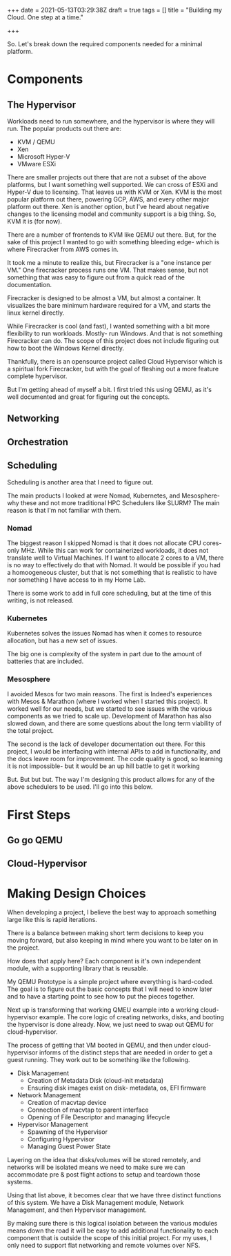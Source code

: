 +++
date = 2021-05-13T03:29:38Z
draft = true
tags = []
title = "Building my Cloud. One step at a time."

+++

So. Let's break down the required components needed for a minimal platform.

# Components

## The Hypervisor

Workloads need to run somewhere, and the hypervisor is where they will run. The popular products out there are:

* KVM / QEMU
* Xen
* Microsoft Hyper-V
* VMware ESXi

There are smaller projects out there that are not a subset of the above platforms, but I want something well supported. We can cross of ESXi and Hyper-V due to licensing. That leaves us with KVM or Xen. KVM is the most popular platform out there, powering GCP, AWS, and every other major platform out there. Xen is another option, but I've heard about negative changes to the licensing model and community support is a big thing. So, KVM it is (for now).

There are a number of frontends to KVM like QEMU out there. But, for the sake of this project I wanted to go with something bleeding edge- which is where Firecracker from AWS comes in.

It took me a minute to realize this, but Firecracker is a "one instance per VM." One firecracker process runs one VM. That makes sense, but not something that was easy to figure out from a quick read of the documentation. 

Firecracker is designed to be almost a VM, but almost a container. It visualizes the bare minimum hardware required for a VM, and starts the linux kernel directly. 

While Firecracker is cool (and fast), I wanted something with a bit more flexibility to run workloads. Mostly- run Windows. And that is not something Firecracker can do. The scope of this project does not include figuring out how to boot the Windows Kernel directly. 

Thankfully, there is an opensource project called Cloud Hypervisor which is a spiritual fork Firecracker, but with the goal of fleshing out a more feature complete hypervisor. 

But I'm getting ahead of myself a bit. I first tried this using QEMU, as it's well documented and great for figuring out the concepts. 

## Networking

## Orchestration 

## Scheduling

Scheduling is another area that I need to figure out.

The main products I looked at were Nomad, Kubernetes, and Mesosphere- why these and not more traditional HPC Schedulers like SLURM? The main reason is that I'm not familiar with them. 

### Nomad

The biggest reason I skipped Nomad is that it does not allocate CPU cores- only MHz. While this can work for containerized workloads, it does not translate well to Virtual Machines. If I want to allocate 2 cores to a VM, there is no way to effectively do that with Nomad. It would be possible if you had a homoogeneous cluster, but that is not something that is realistic to have nor something I have access to in my Home Lab. 

There is some work to add in full core scheduling, but at the time of this writing, is not released. 

### Kubernetes

Kubernetes solves the issues Nomad has when it comes to resource allocation, but has a new set of issues. 

The big one is complexity of the system in part due to the amount of batteries that are included. 

### Mesosphere

I avoided Mesos for two main reasons. The first is Indeed's experiences with Mesos & Marathon (where I worked when I started this project). It worked well for our needs, but we started to see issues with the various components as we tried to scale up. Development of Marathon has also slowed down, and there are some questions about the long term viability of the total project. 

The second is the lack of developer documentation out there. For this project, I would be interfacing with internal APIs to add in functionality, and the docs leave room for improvement. The code quality is good, so learning it is not impossible- but it would be an up hill battle to get it working

But. But but but. The way I'm designing this product allows for any of the above schedulers to be used. I'll go into this below.

# First Steps

## Go go QEMU

## Cloud-Hypervisor

# Making Design Choices

When developing a project, I believe the best way to approach something large like this is rapid iterations. 

There is a balance between making short term decisions to keep you moving forward, but also keeping in mind where you want to be later on in the project.

How does that apply here? Each component is it's own independent module, with a supporting library that is reusable. 

My QEMU Prototype is a simple project where everything is hard-coded. The goal is to figure out the basic concepts that I will need to know later and to have a starting point to see how to put the pieces together. 

Next up is transforming that working QMEU example into a working cloud-hypervisor example. The core logic of creating networks, disks, and booting the hypervisor is done already. Now, we just need to swap out QEMU for cloud-hypervisor. 

The process of getting that VM booted in QEMU, and then under cloud-hypervisor informs of the distinct steps that are needed in order to get a guest running. They work out to be something like the following.

* Disk Management
  * Creation of Metadata Disk (cloud-init metadata)
  * Ensuring disk images exist on disk- metadata, os, EFI firmware
* Network Management
  * Creation of macvtap device
  * Connection of macvtap to parent interface
  * Opening of File Descriptor and managing lifecycle 
* Hypervisor Management
  * Spawning of the Hypervisor
  * Configuring Hypervisor
  * Managing Guest Power State

Layering on the idea that disks/volumes will be stored remotely, and networks will be isolated means we need to make sure we can accommodate pre & post flight actions to setup and teardown those systems. 

Using that list above, it becomes clear that we have three distinct functions of this system. We have a Disk Management module, Network Management, and then Hypervisor management. 

By making sure there is this logical isolation between the various modules means down the road it will be easy to add additional functionality to each component that is outside the scope of this initial project. For my uses, I only need to support flat networking and remote volumes over NFS.